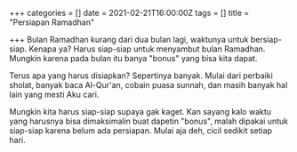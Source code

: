 +++
categories = []
date = 2021-02-21T16:00:00Z
tags = []
title = "Persiapan Ramadhan"

+++
Bulan Ramadhan kurang dari dua bulan lagi, waktunya untuk bersiap-siap. Kenapa ya? Harus siap-siap untuk menyambut bulan Ramadhan. Mungkin karena pada bulan itu banya "bonus" yang bisa kita dapat.<!--more-->

Terus apa yang harus disiapkan? Sepertinya banyak. Mulai dari perbaiki sholat, banyak baca Al-Qur'an, cobain puasa sunnah, dan masih banyak hal lain yang mesti Aku cari.

Mungkin kita harus siap-siap supaya gak kaget. Kan sayang kalo waktu yang harusnya bisa dimaksimalin buat dapetin "bonus", malah dipakai untuk siap-siap karena belum ada persiapan. Mulai aja deh, cicil sedikit setiap hari.